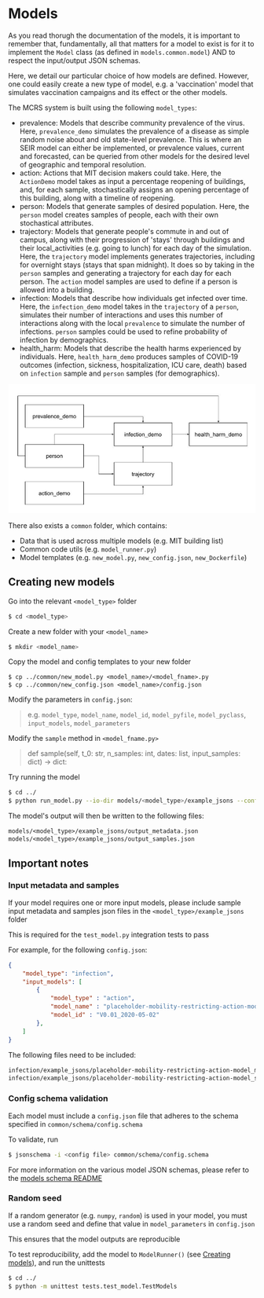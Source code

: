 # Models

As you read thorugh the documentation of the models, it is important to remember that, fundamentally, all that matters for a model to exist is for it to implement the `Model` class (as defined in `models.common.model`) AND to respect the input/output JSON schemas.

Here, we detail our particular choice of how models are defined. However, one could easily create a new type of model, e.g. a 'vaccination' model that simulates vaccination campaigns and its effect or the other models.

The MCRS system is built using the following `model_types`:
- prevalence: Models that describe community prevalence of the virus. Here, `prevalence_demo` simulates the prevalence of a disease as simple random noise about and old state-level prevalence. This is where an SEIR model can either be implemented, or prevalence values, current and forecasted, can be queried from other models for the desired level of geographic and temporal resolution.
- action: Actions that MIT decision makers could take. Here, the `ActionDemo` model takes as input a percentage reopening of buildings, and, for each sample, stochastically assigns an opening percentage of this building, along with a timeline of reopening.
- person: Models that generate samples of desired population. Here, the `person` model creates samples of people, each with their own stochastical attributes.
- trajectory: Models that generate people's commute in and out of campus, along with their progression of 'stays' through buildings and their local_activities (e.g. going to lunch) for each day of the simulation. Here, the `trajectory` model implements generates trajectories, including for overnight stays (stays that span midnight). It does so by taking in the `person` samples and generating a trajectory for each day for each person. The `action` model samples are used to define if a person is allowed into a building.
- infection: Models that describe how individuals get infected over time. Here, the `infection_demo` model takes in the `trajectory` of a `person`, simulates their number of interactions and uses this number of interactions along with the local `prevalence` to simulate the number of infections. `person` samples could be used to refine probability of infection by demographics.
- health_harm: Models that describe the health harms experienced by individuals. Here, `health_harm_demo` produces samples of COVID-19 outcomes (infection, sickness, hospitalization, ICU care, death) based on `infection` sample and `person` samples (for demographics).

![Situational Awareness Illustration](model.jpg)


There also exists a `common` folder, which contains:
- Data that is used across multiple models (e.g. MIT building list)
- Common code utils (e.g. `model_runner.py`)
- Model templates (e.g. `new_model.py`, `new_config.json`, `new_Dockerfile`)

## Creating new models
Go into the relevant `<model_type>` folder
```sh
$ cd <model_type>
```
Create a new folder with your `<model_name>`
```sh
$ mkdir <model_name>
```
Copy the model and config templates to your new folder
```
$ cp ../common/new_model.py <model_name>/<model_fname>.py
$ cp ../common/new_config.json <model_name>/config.json
```
Modify the parameters in `config.json`:
> e.g. `model_type`, `model_name`, `model_id`, `model_pyfile`, `model_pyclass`, `input_models`, `model_parameters`

Modify the `sample` method in `<model_fname.py>`
> def sample(self,  t_0: str, n_samples: int, dates: list, input_samples: dict) -> dict:

Try running the model
```sh
$ cd ../
$ python run_model.py --io-dir models/<model_type>/example_jsons --config-file <config_file>
```

The model's output will then be written to the following files:
```
models/<model_type>/example_jsons/output_metadata.json
models/<model_type>/example_jsons/output_samples.json
```

## Important notes
### Input metadata and samples
If your model requires one or more input models, please include sample input metadata and samples json files in the `<model_type>/example_jsons` folder

This is required for the `test_model.py` integration tests to pass

For example, for the following `config.json`:
```json
{
    "model_type": "infection",
    "input_models": [
        {
            "model_type" : "action",
            "model_name" : "placeholder-mobility-restricting-action-model",
            "model_id" : "V0.01_2020-05-02"
        },
    ]
}
```

The following files need to be included:
```sh
infection/example_jsons/placeholder-mobility-restricting-action-model_metadata.json
infection/example_jsons/placeholder-mobility-restricting-action-model_samples.json
```

### Config schema validation
Each model must include a `config.json` file that adheres to the schema specified in `common/schema/config.schema`

To validate, run
```sh
$ jsonschema -i <config file> common/schema/config.schema
```

For more information on the various model JSON schemas, please refer to the [models schema README](common/schema/README.md)

### Random seed
If a random generator (e.g. `numpy`, `random`) is used in your model, you must use a random seed and define that value in `model_parameters` in `config.json`

This ensures that the model outputs are reproducible

To test reproducibility, add the model to `ModelRunner()` (see [Creating models](#Creating-new-python-only-models)), and run the unittests
```sh
$ cd ../
$ python -m unittest tests.test_model.TestModels
```
